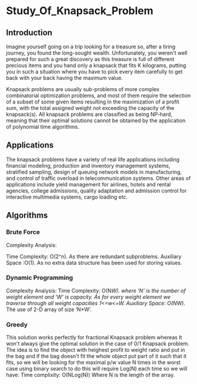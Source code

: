 # Study_Of_Knapsack_Problem

## Introduction
Imagine yourself going on a trip looking for a treasure so, after a tiring journey, you found the long-sought wealth.
Unfortunately, you weren't well prepared for such a great discovery as this treasure is full of different precious items and 
you hand only a knapsack that fits K kilograms, putting you in such a situation where you have to pick every item carefully
to get back with your back having the maximum value.

Knapsack problems are usually sub-problems of more complex combinatorial optimization problems, and most of them require
the selection of a subset of some given items resulting in the maximization of a profit sum, with the total assigned
weight not exceeding the capacity of the knapsack(s). All knapsack problems are classified as being NP-hard,
meaning that their optimal solutions cannot be obtained by the application of polynomial time algorithms.

## Applications
The knapsack problems have a variety of real life applications including
financial modeling, production and inventory management systems, stratified sampling,
design of queuing network models in manufacturing, and control of traffic overload in
telecommunication systems. Other areas of applications include yield management for
airlines, hotels and rental agencies, college admissions, quality adaptation and
admission control for interactive multimedia systems, cargo loading etc.

## Algorithms

### Brute Force

Complexity Analysis: 

Time Complexity: O(2^n). 
As there are redundant subproblems.
Auxiliary Space :O(1). 
As no extra data structure has been used for storing values.

### Dynamic Programming

Complexity Analysis: 
Time Complexity: O(N*W). 
where ‘N’ is the number of weight element and ‘W’ is capacity. As for every weight element we traverse through all weight capacities 1<=w<=W.
Auxiliary Space: O(N*W). 
The use of 2-D array of size ‘N*W’.

### Greedy 

This solution works perfectly for fractional Knapsack problem whereas It won't always give
the optimal solution in the case of 0/1 Knapsack problem. The idea is to find the object with 
heighest profit to weight ratio and put in the bag and if the bag doesn't fit the whole object 
put part of it such that it fits, so we will be looking for the maximal p/w value N times
in the worst case using binary search to do this will require Log(N) each time so we will have:
Time complixity: O(NLog(N)) 
Where N is the length of the array. 


